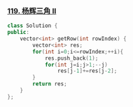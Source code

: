 ### [119. 杨辉三角 II](https://leetcode-cn.com/problems/pascals-triangle-ii/)

```c++
class Solution {
public:
    vector<int> getRow(int rowIndex) {
        vector<int> res;
        for(int i=0;i<=rowIndex;++i){
            res.push_back(1);
            for(int j=i;j>1;--j)
                res[j-1]+=res[j-2];
        }
        return res;
    }
};
```

